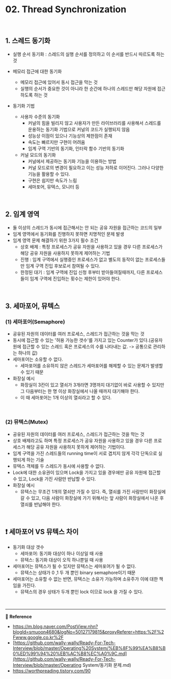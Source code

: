 # 02. Thread Synchronization

<br>

## 1. 스레드 동기화

- 실행 순서 동기화 : 스레드의 실행 순서를 정의하고 이 순서를 반드시 따르도록 하는 것
- 메모리 접근에 대한 동기화
  - 메모리 접근에 있어서 동시 접근을 막는 것
  - 실행의 순서가 중요한 것이 아니라 한 순간에 하나의 스레드만 해당 자원에 접근하도록 하는 것

- 동기화 기법
  - 사용자 수준의 동기화
    - 커널의 힘을 빌리지 않고 사용자가 만든 라이브러리를 사용해서 스레드를 운용하는 동기화 기법으로 커널의 코드가 실행되지 않음
    - 성능상 이점이 있으나 기능상의 제한점이 존재
    - 속도는 빠르지만 구현이 어려움
    - 임계 구역 기반의 동기화, 인터락 함수 기반의 동기화
  - 커널 모드의 동기화
    - 커널에서 제공하는 동기화 기능을 이용하는 방법
    - 커널 모드로의 변경이 필요하고 이는 성능 저하로 이어진다. 그러나 다양한 기능을 활용할 수 있다.
    - 구현은 쉽지만 속도가 느림
    - 세마포어, 뮤텍스, 모니터 등

<br>

## 2. 임계 영역

- 둘 이상의 스레드가 동시에 접근해서는 안 되는 공유 자원을 접근하는 코드의 일부
- 임계 영역에서 동기화를 진행하지 못하면 치명적인 문제 발생
- 임계 영역 문제 해결하기 위한 3가지 필수 조건
  - 상호 배제 : 특정 프로세스가 공유 자원을 사용하고 있을 경우 다른 프로세스가 해당 공유 자원을 사용하지 못하게 제어하는 기법
  - 진행 : 임계 구역에서 실행중인 프로세스가 없고 별도의 동작이 없는 프로세스들만 임계 구역 진입 후보로서 참여될 수 있다.
  - 한정된 대기 : 임계 구역에 진입 신청 후부터 받아들여질때까지, 다른 프로세스들이 임계 구역에 진입하는 횟수는 제한이 있어야 한다.

<br>

## 3. 세마포어, 뮤텍스

### (1) 세마포어(Semaphore)

- 공유된 자원의 데이터를 여러 프로세스, 스레드가 접근하는 것을 막는 것
- 동시에 접근할 수 있는 '허용 가능한 갯수'를 가지고 있는 Counter가 있다.(공유자원에 접근할 수 있는 스레드 혹은 프로세스의 수를 나타내는 값. -> 공통으로 관리하는 하나의 값)
- 세마포어는 소유할 수 없다.
  - 세마포어를 소유하지 않은 스레드가 세마포어를 해제할 수 있는 문제가 발생할 수 있기 때문
- 화장실 예시
  - 화장실이 3칸이 있고 열쇠가 3개라면 3명까지 대기없이 바로 사용할 수 있지만 그 다음부터는 한 명 이상 화장실에서 나올 때까지 대기해야 한다.
  - 이 때 세마포어는 1개 이상의 열쇠라고 할 수 있다.

<br>

### (2) 뮤텍스(Mutex)

- 공유된 자원의 데이터를 여러 프로세스, 스레드가 접근하는 것을 막는 것
- 상호 배제라고도 하며 특정 프로세스가 공유 자원을 사용하고 있을 경우 다른 프로세스가 해당 공유 자원을 사용하지 못하게 제어하는 기법이다.
- 임계 구역을 가진 스레드들의 running time이 서로 겹치지 않게 각각 단독으로 실행되게 하는 기술
- 뮤텍스 객체를 두 스레드가 동시에 사용할 수 없다.
- Lock에 대한 소유권이 있으며 Lock을 가지고 있을 경우에만 공유 자원에 접근할 수 있고, Lock을 가진 사람만 반납할 수 있다.
- 화장실 예시
  - 뮤텍스는 무조건 1개의 열쇠만 가질 수 있다. 즉, 열쇠를 가진 사람만이 화장실에 갈 수 있고, 다음 사람이 화장실에 가기 위해서는 앞 사람이 화장실에서 나온 후 열쇠를 반납해야 한다.

<br>

## :exclamation: 세마포어 VS 뮤텍스 차이

- 동기화 대상 갯수
  - 세마포어: 동기화 대상이 하나 이상일 때 사용
  - 뮤텍스: 동기화 대상이 오직 하나뿐일 때 사용
- 세마포어는 뮤텍스가 될 수 있지만 뮤텍스는 세마포어가 될 수 없다.
  - 뮤텍스는 상태가 0 ,1 두 개 뿐인 binary semaphore이기 때문
- 세마포어는 소유할 수 없는 반면, 뮤텍스는 소유가 가능하며 소유주가 이에 대한 책임을 가진다.
  - 뮤텍스의 경우 상태가 두개 뿐인 lock 이므로 lock 을 가질 수 있다.

<br>

---

:book: <b>Reference</b>

- https://m.blog.naver.com/PostView.nhn?blogId=smuoon4680&logNo=50127179815&proxyReferer=https:%2F%2Fwww.google.co.kr%2F
- [https://github.com/wally-wally/Ready-For-Tech-Interview/blob/master/Operating%20System/%EB%8F%99%EA%B8%B0%ED%99%94%20%EB%AC%B8%EC%A0%9C.md](https://github.com/wally-wally/Ready-For-Tech-Interview/blob/master/Operating System/동기화 문제.md)
- https://worthpreading.tistory.com/90